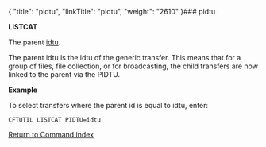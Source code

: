 {
    "title": "pidtu",
    "linkTitle": "pidtu",
    "weight": "2610"
}### pidtu

****LISTCAT****

The parent [idtu](../idtu).

The parent idtu is the idtu of the generic transfer. This means that for a group of files, file collection, or for broadcasting, the child transfers are now linked to the parent via the PIDTU.

****Example****

To select transfers where the parent id is equal to idtu, enter:

`CFTUTIL LISTCAT PIDTU=idtu `

[Return to Command index](../../)
